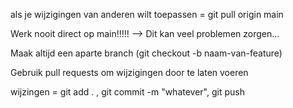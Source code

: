 
als je wijzigingen van anderen wilt toepassen = git pull origin main

Werk nooit direct op main!!!!! --> Dit kan veel problemen zorgen...

Maak altijd een aparte branch (git checkout -b naam-van-feature)

Gebruik pull requests om wijzigingen door te laten voeren

wijzingen = git add . , git commit -m "whatever", git push

